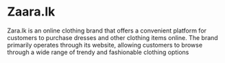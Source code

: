 # Zaara.lk
Zara.lk is an online clothing brand that offers a convenient platform for customers to purchase dresses and other clothing items online. The brand primarily operates through its website, allowing customers to browse through a wide range of trendy and fashionable clothing options

